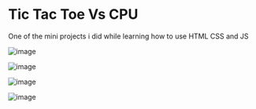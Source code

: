 # Tic Tac Toe Vs CPU

One of the mini projects i did while learning how to use HTML CSS and JS


![image](https://github.com/user-attachments/assets/6d515bbf-79c7-49c5-9cf4-b37f344b469b)

![image](https://github.com/user-attachments/assets/26884fa2-98f6-40dd-be7e-6c6995577ff3)

![image](https://github.com/user-attachments/assets/f0ee23de-0e82-4fa7-ba59-00ee9f8f6082)

![image](https://github.com/user-attachments/assets/e4ed37f8-2c33-4861-b257-1a3458953552)

